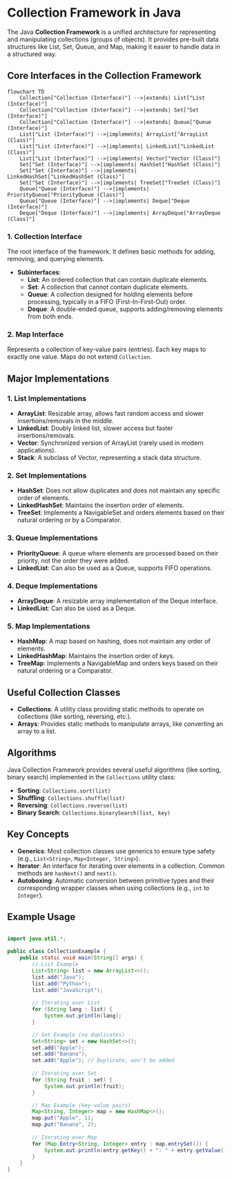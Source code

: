 # Collection Framework in Java

The Java **Collection Framework** is a unified architecture for representing and manipulating collections (groups of objects). It provides pre-built data structures like List, Set, Queue, and Map, making it easier to handle data in a structured way. 

## Core Interfaces in the Collection Framework

```mermaid
flowchart TD
    Collection["Collection (Interface)"] -->|extends| List["List (Interface)"]
    Collection["Collection (Interface)"] -->|extends| Set["Set (Interface)"]
    Collection["Collection (Interface)"] -->|extends| Queue["Queue (Interface)"]
    List["List (Interface)"] -->|implements| ArrayList["ArrayList (Class)"]
    List["List (Interface)"] -->|implements| LinkedList["LinkedList (Class)"]
    List["List (Interface)"] -->|implements| Vector["Vector (Class)"]
    Set["Set (Interface)"] -->|implements| HashSet["HashSet (Class)"]
    Set["Set (Interface)"] -->|implements| LinkedHashSet["LinkedHashSet (Class)"]
    Set["Set (Interface)"] -->|implements| TreeSet["TreeSet (Class)"]
    Queue["Queue (Interface)"] -->|implements| PriorityQueue["PriorityQueue (Class)"]
    Queue["Queue (Interface)"] -->|implements| Deque["Deque (Interface)"]
    Deque["Deque (Interface)"] -->|implements| ArrayDeque["ArrayDeque (Class)"]
```

### 1. **Collection Interface**
The root interface of the framework. It defines basic methods for adding, removing, and querying elements.

- **Subinterfaces**:
  - **List**: An ordered collection that can contain duplicate elements.
  - **Set**: A collection that cannot contain duplicate elements.
  - **Queue**: A collection designed for holding elements before processing, typically in a FIFO (First-In-First-Out) order.
  - **Deque**: A double-ended queue, supports adding/removing elements from both ends.
  
### 2. **Map Interface**
Represents a collection of key-value pairs (entries). Each key maps to exactly one value. Maps do not extend `Collection`.

## Major Implementations

### 1. **List Implementations**
  - **ArrayList**: Resizable array, allows fast random access and slower insertions/removals in the middle.
  - **LinkedList**: Doubly linked list, slower access but faster insertions/removals.
  - **Vector**: Synchronized version of ArrayList (rarely used in modern applications).
  - **Stack**: A subclass of Vector, representing a stack data structure.

### 2. **Set Implementations**
  - **HashSet**: Does not allow duplicates and does not maintain any specific order of elements.
  - **LinkedHashSet**: Maintains the insertion order of elements.
  - **TreeSet**: Implements a NavigableSet and orders elements based on their natural ordering or by a Comparator.

### 3. **Queue Implementations**
  - **PriorityQueue**: A queue where elements are processed based on their priority, not the order they were added.
  - **LinkedList**: Can also be used as a Queue, supports FIFO operations.

### 4. **Deque Implementations**
  - **ArrayDeque**: A resizable array implementation of the Deque interface.
  - **LinkedList**: Can also be used as a Deque.

### 5. **Map Implementations**
  - **HashMap**: A map based on hashing, does not maintain any order of elements.
  - **LinkedHashMap**: Maintains the insertion order of keys.
  - **TreeMap**: Implements a NavigableMap and orders keys based on their natural ordering or a Comparator.

## Useful Collection Classes

- **Collections**: A utility class providing static methods to operate on collections (like sorting, reversing, etc.).
- **Arrays**: Provides static methods to manipulate arrays, like converting an array to a list.

## Algorithms

Java Collection Framework provides several useful algorithms (like sorting, binary search) implemented in the `Collections` utility class:

- **Sorting**: `Collections.sort(list)`
- **Shuffling**: `Collections.shuffle(list)`
- **Reversing**: `Collections.reverse(list)`
- **Binary Search**: `Collections.binarySearch(list, key)`

## Key Concepts

- **Generics**: Most collection classes use generics to ensure type safety (e.g., `List<String>`, `Map<Integer, String>`).
- **Iterator**: An interface for iterating over elements in a collection. Common methods are `hasNext()` and `next()`.
- **Autoboxing**: Automatic conversion between primitive types and their corresponding wrapper classes when using collections (e.g., `int` to `Integer`).

## Example Usage

```java

import java.util.*;

public class CollectionExample {
    public static void main(String[] args) {
        // List Example
        List<String> list = new ArrayList<>();
        list.add("Java");
        list.add("Python");
        list.add("JavaScript");
        
        // Iterating over List
        for (String lang : list) {
            System.out.println(lang);
        }

        // Set Example (no duplicates)
        Set<String> set = new HashSet<>();
        set.add("Apple");
        set.add("Banana");
        set.add("Apple"); // Duplicate, won't be added
        
        // Iterating over Set
        for (String fruit : set) {
            System.out.println(fruit);
        }

        // Map Example (key-value pairs)
        Map<String, Integer> map = new HashMap<>();
        map.put("Apple", 1);
        map.put("Banana", 2);
        
        // Iterating over Map
        for (Map.Entry<String, Integer> entry : map.entrySet()) {
            System.out.println(entry.getKey() + ": " + entry.getValue());
        }
    }
}
```
